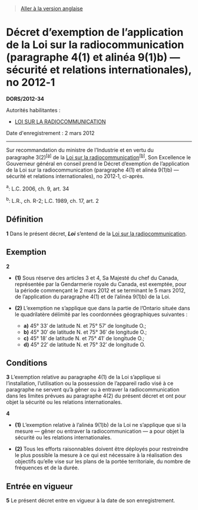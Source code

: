 > [Aller à la version anglaise](/en/Regulations/Statutory%20Orders%20and%20Regulations/2012/34.md)

# Décret d’exemption de l’application de la Loi sur la radiocommunication (paragraphe 4(1) et alinéa 9(1)b) — sécurité et relations internationales), no 2012‑1

**DORS/2012-34**

Autorités habilitantes : 
- [LOI SUR LA RADIOCOMMUNICATION](/fr/Lois/Lois%20révisées%20du%20Canada/R/R-2.md)

Date d'enregistrement : 2 mars 2012

----------

Sur recommandation du ministre de l’Industrie et en vertu du paragraphe 3(2)<sup><a href='#nbp_a'>[a]</a></sup> de la [Loi sur la radiocommunication](/fr/Lois/Lois%20révisées%20du%20Canada/R/R-2.md)<sup><a href='#nbp_b'>[b]</a></sup>, Son Excellence le Gouverneur général en conseil prend le Décret d’exemption de l’application de la Loi sur la radiocommunication (paragraphe 4(1) et alinéa 9(1)b) — sécurité et relations internationales), no 2012‑1, ci-après.



<a name='nbp_a'><sup>a</sup></a>: L.C. 2006, ch. 9, art. 34<br />

<a name='nbp_b'><sup>b</sup></a>: L.R., ch. R-2; L.C. 1989, ch. 17, art. 2<br />


## Définition


**1** Dans le présent décret, ***Loi*** s’entend de la [Loi sur la radiocommunication](/fr/Lois/Lois%20révisées%20du%20Canada/R/R-2.md).




## Exemption


**2** 

- **(1)** Sous réserve des articles 3 et 4, Sa Majesté du chef du Canada, représentée par la Gendarmerie royale du Canada, est exemptée, pour la période commençant le 2 mars 2012 et se terminant le 5 mars 2012, de l’application du paragraphe 4(1) et de l’alinéa 9(1)b) de la Loi.

- **(2)** L’exemption ne s’applique que dans la partie de l’Ontario située dans le quadrilatère délimité par les coordonnées géographiques suivantes :
	- **a)** 45° 33′ de latitude N. et 75° 57′ de longitude O.;
	- **b)** 45° 30′ de latitude N. et 75° 36′ de longitude O.;
	- **c)** 45° 18′ de latitude N. et 75° 41′ de longitude O.;
	- **d)** 45° 22′ de latitude N. et 75° 32′ de longitude O.




## Conditions


**3** L’exemption relative au paragraphe 4(1) de la Loi s’applique si l’installation, l’utilisation ou la possession de l’appareil radio visé à ce paragraphe ne servent qu’à gêner ou à entraver la radiocommunication dans les limites prévues au paragraphe 4(2) du présent décret et ont pour objet la sécurité ou les relations internationales.



**4** 

- **(1)** L’exemption relative à l’alinéa 9(1)b) de la Loi ne s’applique que si la mesure — gêner ou entraver la radiocommunication — a pour objet la sécurité ou les relations internationales.

- **(2)** Tous les efforts raisonnables doivent être déployés pour restreindre le plus possible la mesure à ce qui est nécessaire à la réalisation des objectifs qu’elle vise sur les plans de la portée territoriale, du nombre de fréquences et de la durée.




## Entrée en vigueur


**5** Le présent décret entre en vigueur à la date de son enregistrement.


